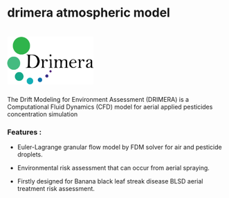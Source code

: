 # drimera atmospheric model
# <img height="110" src="icon/Logo_DRIMERA.png" width="200"/>
The Drift Modeling for Environment Assessment (DRIMERA) is a Computational Fluid Dynamics (CFD) model for
aerial applied pesticides concentration simulation

### Features :

- Euler-Lagrange granular flow model by FDM solver for air and pesticide droplets.

- Environmental risk assessment that can occur from aerial spraying.

- Firstly designed for Banana black leaf streak disease BLSD aerial treatment risk assessment.
